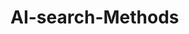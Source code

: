 # AI-search-Methods

<object data="https://pdfhost.io/v/lpSlOqkjU_reportpdf.pdf" type="application/pdf" width="700px" height="700px">
   
</object>
